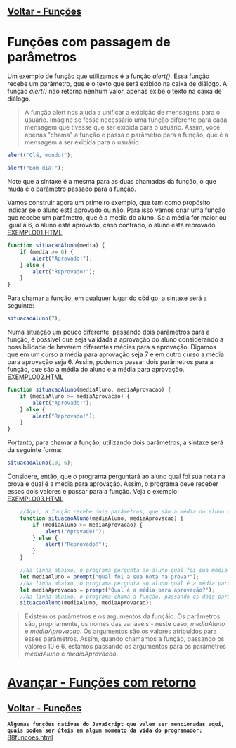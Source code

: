 ## [Voltar - Funções](../README.md) 

# Funções com passagem de parâmetros
Um exemplo de função que utilizamos é a função _alert()_. Essa função recebe um parâmetro, que é o texto que será exibido na caixa de diálogo. A função _alert()_ não retorna nenhum valor, apenas exibe o texto na caixa de diálogo.

> A função alert nos ajuda a unificar a exibição de mensagens para o usuário. Imagine se fosse necessário uma função diferente para cada mensagem que tivesse que ser exibida para o usuário. Assim, você apenas "chama" a função e passa o parâmetro para a função, que é a mensagem a ser exibida para o usuário.

```javascript
alert("Olá, mundo!");
```

```javascript
alert("Bom dia!");
```

Note que a sintaxe é a mesma para as duas chamadas da função, o que muda é o parâmetro passado para a função.

Vamos construir agora um primeiro exemplo, que tem como propósito indicar se o aluno está aprovado ou não. Para isso vamos criar uma função que recebe um parâmetro, que é a média do aluno. Se a média for maior ou igual a 6, o aluno está aprovado, caso contrário, o aluno está reprovado. [EXEMPLO01.HTML](../exemplos/exemplo01.html)

```javascript
function situacaoAluno(media) {
    if (media >= 6) {
        alert("Aprovado!");
    } else {
        alert("Reprovado!");
    }
}
```

Para chamar a função, em qualquer lugar do código, a sintaxe será a seguinte:

```javascript
situacaoAluno(7);
```

Numa situação um pouco diferente, passando dois parâmetros para a função, é possível que seja validada a aprovação do aluno considerando a possibilidade de haverem diferentes médias para a aprovação. Digamos que em um curso a média para aprovação seja 7 e em outro curso a média para aprovação seja 6. Assim, podemos passar dois parâmetros para a função, que são a média do aluno e a média para aprovação. [EXEMPLO02.HTML](../exemplos/exemplo02.html)

```javascript
function situacaoAluno(mediaAluno, mediaAprovacao) {
    if (mediaAluno >= mediaAprovacao) {
        alert("Aprovado!");
    } else {
        alert("Reprovado!");
    }
}
```

Portanto, para chamar a função, utilizando dois parâmetros, a sintaxe será da seguinte forma:

```javascript
situacaoAluno(10, 6);
```

Considere, então, que o programa perguntará ao aluno qual foi sua nota na prova e qual é a média para aprovação. Assim, o programa deve receber esses dois valores e passar para a função. Veja o exemplo: [EXEMPLO03.HTML](../exemplos/exemplo03.html)

```javascript
    //Aqui, a função recebe dois parâmetros, que são a média do aluno e a média para aprovação
    function situacaoAluno(mediaAluno, mediaAprovacao) {
        if (mediaAluno >= mediaAprovacao) {
            alert("Aprovado!");
        } else {
            alert("Reprovado!");
        }
    }

    //Na linha abaixo, o programa pergunta ao aluno qual foi sua média anual obtida
    let mediaAluno = prompt("Qual foi a sua nota na prova?");
    //Na linha abaixo, o programa pergunta ao aluno qual é a média para aprovação
    let mediaAprovacao = prompt("Qual é a média para aprovação?");
    //Na linha abaixo, o programa chama a função, passando os dois parâmetros informados pelo aluno
    situacaoAluno(mediaAluno, mediaAprovacao);
```

> Existem os parâmetros e os argumentos da funçãio. Os parâmetros são, propriamente, os nomes das variáveis - neste caso, _mediaAluno_ e _mediaAprovacao_. Os argumentos são os valores atribuídos para esses parâmetros. Assim, quando chamamos a função, passando os valores 10 e 6, estamos passando os argumentos para os parâmetros _mediaAluno_ e _mediaAprovacao_.

# [Avançar - Funções com retorno](../02_retorno/README.md)

## [Voltar - Funções](../README.md)

**`Algumas funções nativas do JavaScript que valem ser mencionadas aqui, quais podem ser úteis em algum momento da vida do programador:`**
[88funcoes.html](../88funcoes.html)